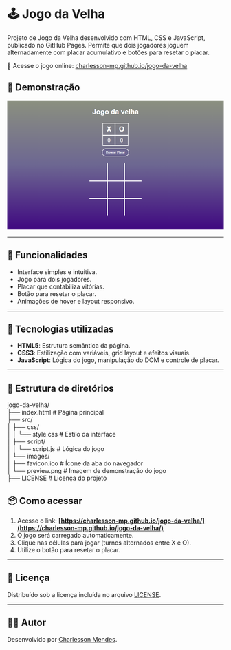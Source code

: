 # 🕹️ Jogo da Velha

Projeto de Jogo da Velha desenvolvido com HTML, CSS e JavaScript, publicado no GitHub Pages. Permite que dois jogadores joguem alternadamente com placar acumulativo e botões para resetar o placar.

🔗 Acesse o jogo online: [charlesson-mp.github.io/jogo-da-velha](https://charlesson-mp.github.io/jogo-da-velha/)

## 📸 Demonstração

![preview](./src/images/preview.png)

---

## 🧠 Funcionalidades

- Interface simples e intuitiva.
- Jogo para dois jogadores.
- Placar que contabiliza vitórias.
- Botão para resetar o placar.
- Animações de hover e layout responsivo.

---

## 🚀 Tecnologias utilizadas

- **HTML5**: Estrutura semântica da página.
- **CSS3**: Estilização com variáveis, grid layout e efeitos visuais.
- **JavaScript**: Lógica do jogo, manipulação do DOM e controle de placar.

---

## 📁 Estrutura de diretórios

jogo-da-velha/ <br>
├── index.html # Página principal <br>
├── src/ <br>
│ ├── css/ <br>
│ │ └── style.css # Estilo da interface <br>
│ ├── script/ <br>
│ │ └── script.js # Lógica do jogo <br>
│ └── images/ <br>
│ ├── favicon.ico # Ícone da aba do navegador <br>
│ └── preview.png # Imagem de demonstração do jogo <br>
├── LICENSE # Licença do projeto

## 📦 Como acessar

1. Acesse o link: **[https://charlesson-mp.github.io/jogo-da-velha/](https://charlesson-mp.github.io/jogo-da-velha/)**
2. O jogo será carregado automaticamente.
3. Clique nas células para jogar (turnos alternados entre X e O).
4. Utilize o botão para resetar o placar.

---

## 📜 Licença

Distribuído sob a licença incluída no arquivo [LICENSE](./LICENSE).

---

## 🙋‍♂️ Autor

Desenvolvido por [Charlesson Mendes](https://www.linkedin.com/in/charlesson-mendes-developer/).  